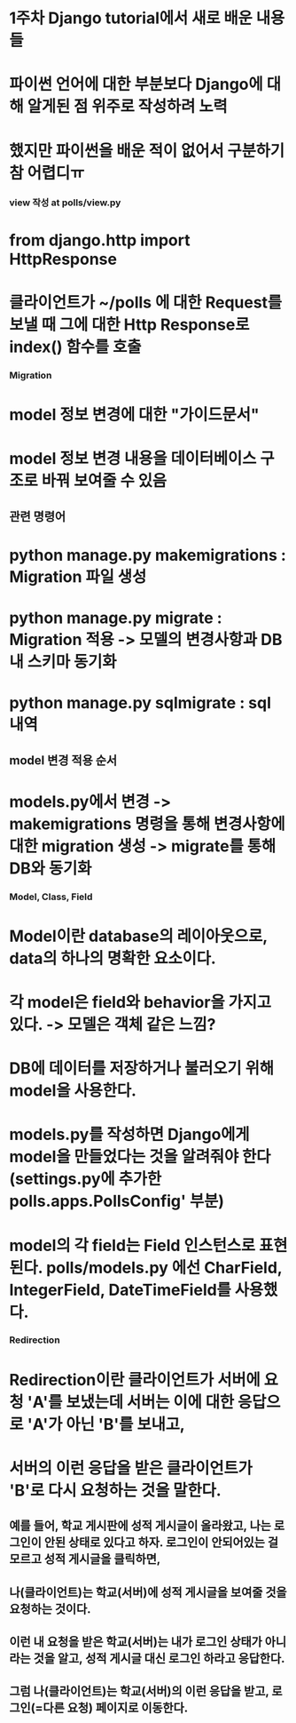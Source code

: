 # 1주차 Django tutorial에서 새로 배운 내용들
# 파이썬 언어에 대한 부분보다 Django에 대해 알게된 점 위주로 작성하려 노력
# 했지만 파이썬을 배운 적이 없어서 구분하기 참 어렵디ㅠ

### view 작성 at polls/view.py
# from django.http import HttpResponse
# 클라이언트가 ~/polls 에 대한 Request를 보낼 때 그에 대한 Http Response로 index() 함수를 호출

### Migration
# model 정보 변경에 대한 "가이드문서"
# model 정보 변경 내용을 데이터베이스 구조로 바꿔 보여줄 수 있음
## 관련 명령어
# python manage.py makemigrations <app-name> : Migration 파일 생성
# python manage.py migrate <app-name> : Migration 적용 -> 모델의 변경사항과 DB 내 스키마 동기화
# python manage.py sqlmigrate <app-name> <migration-name> : sql 내역 
## model 변경 적용 순서
# models.py에서 변경 -> makemigrations 명령을 통해 변경사항에 대한 migration 생성 -> migrate를 통해 DB와 동기화

### Model, Class, Field
# Model이란 database의 레이아웃으로, data의 하나의 명확한 요소이다.
# 각 model은 field와 behavior을 가지고 있다. -> 모델은 객체 같은 느낌?
# DB에 데이터를 저장하거나 불러오기 위해 model을 사용한다.
#
# models.py를 작성하면 Django에게 model을 만들었다는 것을 알려줘야 한다 (settings.py에 추가한 polls.apps.PollsConfig' 부분)
# model의 각 field는 Field 인스턴스로 표현된다. polls/models.py 에선 CharField, IntegerField, DateTimeField를 사용했다.


### Redirection
# Redirection이란 클라이언트가 서버에 요청 'A'를 보냈는데 서버는 이에 대한 응답으로 'A'가 아닌 'B'를 보내고,
# 서버의 이런 응답을 받은 클라이언트가 'B'로 다시 요청하는 것을 말한다.
## 예를 들어, 학교 게시판에 성적 게시글이 올라왔고, 나는 로그인이 안된 상태로 있다고 하자. 로그인이 안되어있는 걸 모르고 성적 게시글을 클릭하면,
## 나(클라이언트)는 학교(서버)에 성적 게시글을 보여줄 것을 요청하는 것이다.
## 이런 내 요청을 받은 학교(서버)는 내가 로그인 상태가 아니라는 것을 알고, 성적 게시글 대신 로그인 하라고 응답한다.
## 그럼 나(클라이언트)는 학교(서버)의 이런 응답을 받고, 로그인(=다른 요청) 페이지로 이동한다.